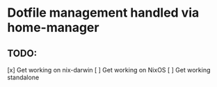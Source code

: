 # Dotfile management handled via home-manager

## TODO:
[x] Get working on nix-darwin
[ ] Get working on NixOS
[ ] Get working standalone


